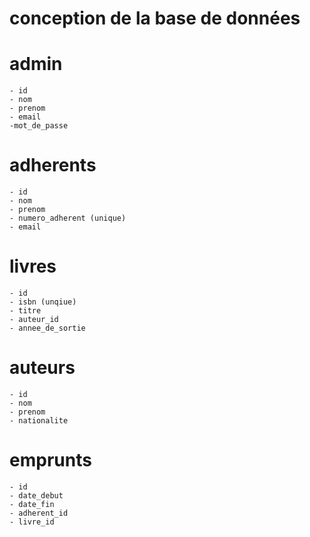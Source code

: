 # conception de la base de données
# admin
    - id
    - nom
    - prenom
    - email
    -mot_de_passe

# adherents
    - id
    - nom
    - prenom
    - numero_adherent (unique)
    - email


# livres
    - id
    - isbn (unqiue)
    - titre
    - auteur_id
    - annee_de_sortie


# auteurs
    - id
    - nom
    - prenom
    - nationalite


# emprunts
    - id 
    - date_debut
    - date_fin
    - adherent_id
    - livre_id